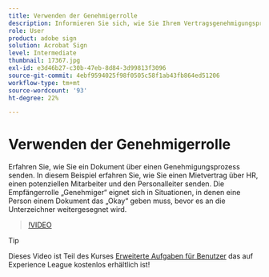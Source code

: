 ```yaml
---
title: Verwenden der Genehmigerrolle
description: Informieren Sie sich, wie Sie Ihrem Vertragsgenehmigungsprozess eine Genehmigerrolle hinzufügen.
role: User
product: adobe sign
solution: Acrobat Sign
level: Intermediate
thumbnail: 17367.jpg
exl-id: e3d46b27-c30b-47eb-8d84-3d99813f3096
source-git-commit: 4ebf9594025f98f0505c58f1ab43fb864ed51206
workflow-type: tm+mt
source-wordcount: '93'
ht-degree: 22%

---
```


# Verwenden der Genehmigerrolle

Erfahren Sie, wie Sie ein Dokument über einen Genehmigungsprozess senden. In diesem Beispiel erfahren Sie, wie Sie einen Mietvertrag über HR, einen potenziellen Mitarbeiter und den Personalleiter senden. Die Empfängerrolle „Genehmiger“ eignet sich in Situationen, in denen eine Person einem Dokument das „Okay“ geben muss, bevor es an die Unterzeichner weitergesegnet wird.

>[!VIDEO](https://video.tv.adobe.com/v/343854?quality=12&learn=on&hidetitle=true)

>[!TIP]
>
>Dieses Video ist Teil des Kurses [Erweiterte Aufgaben für Benutzer](https://experienceleague.adobe.com/?recommended=Sign-U-1-2020.3) das auf Experience League kostenlos erhältlich ist!


